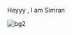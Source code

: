 Heyyy , I am Simran

![bg2](https://github.com/user-attachments/assets/4a7152cd-2e71-4542-b460-233246d8c88f)

<!--
**Simran0708/Simran0708** is a ✨ _special_ ✨ repository because its `README.md` (this file) appears on your GitHub profile.

Here are some ideas to get you started:

- 🔭 I’m currently working on ...
- 🌱 I’m currently learning ...
- 👯 I’m looking to collaborate on ...
- 🤔 I’m looking for help with ...
- 💬 Ask me about ...
- 📫 How to reach me: ...
- 😄 Pronouns: ...
- ⚡ Fun fact: ...
-->
